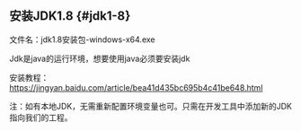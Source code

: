 ## **安装JDK1.8** {#jdk1-8}

文件名：jdk1.8安装包-windows-x64.exe

Jdk是java的运行环境，想要使用java必须要安装jdk

安装教程：https://jingyan.baidu.com/article/bea41d435bc695b4c41be648.html

注：如有本地JDK，无需重新配置环境变量也可。只需在开发工具中添加新的JDK指向我们的工程。